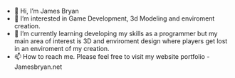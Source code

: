 - 👋 Hi, I’m James Bryan
- 👀 I’m interested in Game Development, 3d Modeling and enviroment creation. 
- 🌱 I’m currently learning developing my skills as a programmer but my main area of interest is 3D and enviroment design where players get lost in an enviroment of my creation.
- 📫 How to reach me. Please feel free to visit my website portfolio - Jamesbryan.net

<!---
JamesBryan97/JamesBryan97 is a ✨ special ✨ repository because its `README.md` (this file) appears on your GitHub profile.
You can click the Preview link to take a look at your changes.
--->
